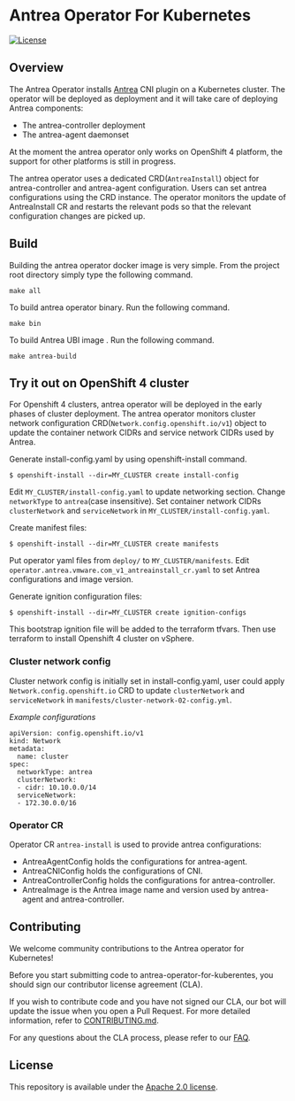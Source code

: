 # Antrea Operator For Kubernetes

[![License](https://img.shields.io/badge/License-Apache%202.0-blue.svg)](https://opensource.org/licenses/Apache-2.0)

## Overview

The Antrea Operator installs [Antrea](https://github.com/vmware-tanzu/antrea/)
CNI plugin on a Kubernetes cluster.
The operator will be deployed as deployment and it will take care of deploying
Antrea components:

* The antrea-controller deployment
* The antrea-agent daemonset

At the moment the antrea operator only works on OpenShift 4 platform, the
support for other platforms is still in progress.

The antrea operator uses a dedicated CRD(`AntreaInstall`) object for
antrea-controller and antrea-agent configuration. Users can set antrea
configurations using the CRD instance. The operator monitors the update of
AntreaInstall CR and restarts the relevant pods so that the relevant
configuration changes are picked up.

## Build

Building the antrea operator docker image is very simple. From the project root
directory simply type the following command.

```
make all
```

To build antrea operator binary. Run the following command.

```
make bin
```

To build Antrea UBI image . Run the following command.

```
make antrea-build
```

## Try it out on OpenShift 4 cluster

For Openshift 4 clusters, antrea operator will be deployed in the early phases
of cluster deployment. The antrea operator monitors cluster network
configuration CRD(`Network.config.openshift.io/v1`) object to update the
container network CIDRs and service network CIDRs used by Antrea.

Generate install-config.yaml by using openshift-install command.
```
$ openshift-install --dir=MY_CLUSTER create install-config
```

Edit `MY_CLUSTER/install-config.yaml` to update networking section.
Change `networkType` to `antrea`(case insensitive).
Set container network CIDRs `clusterNetwork` and `serviceNetwork` in
`MY_CLUSTER/install-config.yaml`.

Create manifest files:
```
$ openshift-install --dir=MY_CLUSTER create manifests
```
Put operator yaml files from `deploy/` to
`MY_CLUSTER/manifests`. Edit `operator.antrea.vmware.com_v1_antreainstall_cr.yaml`
to set Antrea configurations and image version.

Generate ignition configuration files:
```
$ openshift-install --dir=MY_CLUSTER create ignition-configs
```
This bootstrap ignition file will be added to the terraform tfvars.
Then use terraform to install Openshift 4 cluster on vSphere.

### Cluster network config
Cluster network config is initially set in install-config.yaml, user could apply
`Network.config.openshift.io` CRD to update `clusterNetwork` and
`serviceNetwork` in `manifests/cluster-network-02-config.yml`.

*Example configurations*
```
apiVersion: config.openshift.io/v1
kind: Network
metadata:
  name: cluster
spec:
  networkType: antrea
  clusterNetwork:
  - cidr: 10.10.0.0/14
  serviceNetwork:
  - 172.30.0.0/16
```

### Operator CR
Operator CR `antrea-install` is used to provide antrea configurations:
- AntreaAgentConfig holds the configurations for antrea-agent.
- AntreaCNIConfig holds the configurations of CNI.
- AntreaControllerConfig holds the configurations for antrea-controller.
- AntreaImage is the Antrea image name and version used by antrea-agent and antrea-controller.

## Contributing

We welcome community contributions to the Antrea operator for Kubernetes!

Before you start submitting code to antrea-operator-for-kuberentes, you should sign
our contributor license agreement (CLA).

If you wish to contribute code and you have not signed our CLA, our bot will update
the issue when you open a Pull Request.
For more detailed information, refer to [CONTRIBUTING.md](CONTRIBUTING.md).

For any questions about the CLA process, please refer to our [FAQ](https://cla.vmware.com/faq).

## License

This repository is available under the [Apache 2.0 license](LICENSE).
